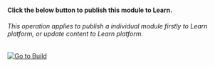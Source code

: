 
#### Click the below button to publish this module to Learn.  
###### This operation applies to publish a individual module firstly to Learn platform, or update content to Learn platform.



[![Go to Build](http://courseautopubmgtv3dev.blob.core.windows.net/publiccontainer/GotoPubModule.png)](https://wwlpublish2learn.azurewebsites.net/#/pub2Module/https%253A%252F%252Fmicrosoftdigitallearning.visualstudio.com%252FCourseware%252F_git%252FLP_DEMO_it-is-a-sample-course%253Fpath%253D%25252FModules%25252FM02-learn-markdown-syntax%2526version%253DGBmaster)